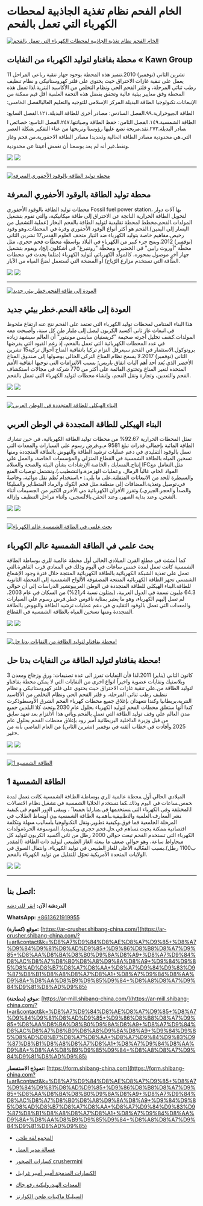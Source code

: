 # الخام الفحم نظام تغذية الجاذبية لمحطات الكهرباء التي تعمل بالفحم

<a href="https://swt.shibang-china.com/?l=ar&img&k=%D8%A7%D9%84%D8%AE%D8%A7%D9%85+%D8%A7%D9%84%D9%81%D8%AD%D9%85+%D9%86%D8%B8%D8%A7%D9%85+%D8%AA%D8%BA%D8%B0%D9%8A%D8%A9+%D8%A7%D9%84%D8%AC%D8%A7%D8%B0%D8%A8%D9%8A%D8%A9+%D9%84%D9%85%D8%AD%D8%B7%D8%A7%D8%AA+%D8%A7%D9%84%D9%83%D9%87%D8%B1%D8%A8%D8%A7%D8%A1+%D8%A7%D9%84%D8%AA%D9%8A+%D8%AA%D8%B9%D9%85%D9%84+%D8%A8%D8%A7%D9%84%D9%81%D8%AD%D9%85" target="_blank">![الخام الفحم نظام تغذية الجاذبية لمحطات الكهرباء التي تعمل بالفحم](http://static.shibang-china.com/all-800x300/494.jpg)</a>

## محطة بفافناو لتوليد الكهرباء من النفايات « Kawn Group
11 تشرين الثاني (نوفمبر) 2010.تتميز هذه المحطة بوجود جهاز تنقية رباعي المراحل يعمل على تنقية غازات الاحتراق حيث يحتوي على فلتر كهروستاتيكي و نظام تنظيف رطب ثنائي المرحلة، و فلتر الفحم الحي ونظام التخلص من الأكاسيد النترية.لذا تعمل هذه المحطة وفق معايير بيئية عالية وتحقق بفضل هذه التحفة العلمية اقل قيم ممكنة من الإنبعاثات.تكنولوجيا الطاقة البديلة المركز الإسلامي للتوجيه والتعليم العالياﻟﻔﺼﻞ اﳋﺎﻣﺲ: اﻟﻄﺎﻗﺔ اﳉﻴﻮﺣﺮارﻳﺔ.٩٩.اﻟﻔﺼﻞ اﻟﺴﺎدس: ﻣﺼﺎدر أﺧﺮى ﻟﻠﻄﺎﻗﺔ اﻟﺒﺪﻳﻠﺔ.١٢١.اﻟﻔﺼﻞ اﻟﺴﺎﺑﻊ: اﻟﻄﺎﻗﺔ اﻟﺸﻤﺴﻴﺔ.١٤٩.اﻟﻔﺼﻞ اﻟﺜﺎﻣﻦ: ﺣﻔﻆ اﻟﻄﺎﻗﺔ وﺻﻴﺎﻧﺘﻬﺎ.٢٤٧.اﻟﻔﺼﻞ اﻟﺘﺎﺳﻊ: ﺧﺼﺎﺋﺺ ا ﺼﺎدر اﻟﺒﺪﻳﻠﺔ.٢٧٣.ﺗﻘﺪ.ﻣﺮﻳﺤﺔ ﻧﻀﻊ ﻋﻠﻴﻬﺎ رؤوﺳﻨﺎ وﻧﺮﻳﺤﻬﺎ ﻣﻦ ﻋﻨﺎء اﻟﺘﻔﻜﻴﺮ ﺸﻜﻠﺔ اﻟﻌﺼﺮ اﻟﺘﻲ.ﻫﻲ ﻣﺤﺪودﻳﺔ ﻣﺼﺎدر اﻟﻄﺎﻗﺔ اﳊﺎﻟﻴﺔ وﲢﺪﻳﺪا ﻣﺼﺎدر اﻟﻄﺎﻗﺔ اﻻﺣﻔﻮرﻳﺔ.ﻣﻦ.ﻓﺤﻢ وﻏﺎز وﻧﻔﻂ.ﻏﻴﺮ أﻧﻪ ﻟﻢ ﻳﻌﺪ ﺑﻮﺳﻌﻨﺎ أن ﻧﻐﻤﺾ أﻋﻴﻨﻨﺎ ﻋﻦ ﻣﺤﺪودﻳﺔ.


<a href="https://whatsapp.shibangsoft.com/WhatsApp.php" target="_blank" title="WhatsApp">![](http://static.shibang-china.com/icon/whatsapp.png)</a> <a href="https://swt.shibang-china.com/?l=ar&icon&k=%D8%A7%D9%84%D8%AE%D8%A7%D9%85+%D8%A7%D9%84%D9%81%D8%AD%D9%85+%D9%86%D8%B8%D8%A7%D9%85+%D8%AA%D8%BA%D8%B0%D9%8A%D8%A9+%D8%A7%D9%84%D8%AC%D8%A7%D8%B0%D8%A8%D9%8A%D8%A9+%D9%84%D9%85%D8%AD%D8%B7%D8%A7%D8%AA+%D8%A7%D9%84%D9%83%D9%87%D8%B1%D8%A8%D8%A7%D8%A1+%D8%A7%D9%84%D8%AA%D9%8A+%D8%AA%D8%B9%D9%85%D9%84+%D8%A8%D8%A7%D9%84%D9%81%D8%AD%D9%85" target="_blank">![](http://static.shibang-china.com/icon/chat-ar.png)</a>

---

<a href="https://swt.shibang-china.com/?l=ar&img&k=%D8%A7%D9%84%D8%AE%D8%A7%D9%85+%D8%A7%D9%84%D9%81%D8%AD%D9%85+%D9%86%D8%B8%D8%A7%D9%85+%D8%AA%D8%BA%D8%B0%D9%8A%D8%A9+%D8%A7%D9%84%D8%AC%D8%A7%D8%B0%D8%A8%D9%8A%D8%A9+%D9%84%D9%85%D8%AD%D8%B7%D8%A7%D8%AA+%D8%A7%D9%84%D9%83%D9%87%D8%B1%D8%A8%D8%A7%D8%A1+%D8%A7%D9%84%D8%AA%D9%8A+%D8%AA%D8%B9%D9%85%D9%84+%D8%A8%D8%A7%D9%84%D9%81%D8%AD%D9%85" target="_blank">![محطة توليد الطاقة بالوقود الأحفوري المعرفة](http://static.shibang-china.com/all-800x300/986.jpg)</a>

## محطة توليد الطاقة بالوقود الأحفوري المعرفة
محطات توليد الطاقة بالوقود الأحفوري Fossil fuel power station، بها آلات دوار لتحويل الطاقة الحرارية الناتجة عن الاحتراق إلى طاقة ميكانيكية، والتي تقوم بتشغيل المولدات.الفحم.مخطط لمحطة تقليدية لتوليد الطاقة بالفحم البخار (عملية التشغيل من اليسار إلى اليمين).الفحم هو أكثر أنواع الوقود الأحفوري وفرة في المحطات.وهو وقود رخيص.مفاهيم خاصة بتوليد الكهرباء ضد التيار متحف العلوم القدس17 تشرين الثاني (نوفمبر) 2012.وينتج جزء كبير من الكهرباء في البلاد بواسطة محطّات فحم حجري، مثل محطّة &quot;أوروت رابين&quot; في الخضيرة ومحطّة &quot;روتنبرغ&quot; في أشكلون.إلخ)، ويقوم بتشغيل جهاز آخر موصول بمحوره، كالمولّد الكهربائي لتوليد الكهرباء (مثلما يحدث في محطات الطّاقة التي تستخدم مزارع الرّياح) أو المضخة التي تُستعمل لضخّ المياه من الآبار.


<a href="https://whatsapp.shibangsoft.com/WhatsApp.php" target="_blank" title="WhatsApp">![](http://static.shibang-china.com/icon/whatsapp.png)</a> <a href="https://swt.shibang-china.com/?l=ar&icon&k=%D8%A7%D9%84%D8%AE%D8%A7%D9%85+%D8%A7%D9%84%D9%81%D8%AD%D9%85+%D9%86%D8%B8%D8%A7%D9%85+%D8%AA%D8%BA%D8%B0%D9%8A%D8%A9+%D8%A7%D9%84%D8%AC%D8%A7%D8%B0%D8%A8%D9%8A%D8%A9+%D9%84%D9%85%D8%AD%D8%B7%D8%A7%D8%AA+%D8%A7%D9%84%D9%83%D9%87%D8%B1%D8%A8%D8%A7%D8%A1+%D8%A7%D9%84%D8%AA%D9%8A+%D8%AA%D8%B9%D9%85%D9%84+%D8%A8%D8%A7%D9%84%D9%81%D8%AD%D9%85" target="_blank">![](http://static.shibang-china.com/icon/chat-ar.png)</a>

---

<a href="https://swt.shibang-china.com/?l=ar&img&k=%D8%A7%D9%84%D8%AE%D8%A7%D9%85+%D8%A7%D9%84%D9%81%D8%AD%D9%85+%D9%86%D8%B8%D8%A7%D9%85+%D8%AA%D8%BA%D8%B0%D9%8A%D8%A9+%D8%A7%D9%84%D8%AC%D8%A7%D8%B0%D8%A8%D9%8A%D8%A9+%D9%84%D9%85%D8%AD%D8%B7%D8%A7%D8%AA+%D8%A7%D9%84%D9%83%D9%87%D8%B1%D8%A8%D8%A7%D8%A1+%D8%A7%D9%84%D8%AA%D9%8A+%D8%AA%D8%B9%D9%85%D9%84+%D8%A8%D8%A7%D9%84%D9%81%D8%AD%D9%85" target="_blank">![العودة إلى طاقة الفحم.خطر بيئي جديد](http://static.shibang-china.com/all-800x300/741.jpg)</a>

## العودة إلى طاقة الفحم.خطر بيئي جديد
هذا البناء المتنامي لمحطات توليد الكهرباء التي تعتمد على الفحم نتج عنه ارتفاع ملحوظ في انبعاث غاز ثاني أكسيد الكربون ليصل إلى مليار طن كل سنة، وأصبحت معه المولدات.كشف تحليل أجرته صحيفة &quot;كريستيان ساينس مونيتور&quot; أن العالم سيشهد زيادة في عدد المحطات الكهربائية التي تعمل بالفحم، إذ رغم القيود التي يفرضها بروتوكول.الاستثمار في الفحم سيعرقل التزام تركيا باتفاقية المناخ أحوال تركية15 تشرين الثاني (نوفمبر) 2017.لا يسمح نظام المناخ التركى الحالي بوصولها إلى صندوق المناخ الأخضر الذي يُعد أحد أهم آليات اتفاق باريس؛ بسبب الالتزامات التى توجبها اتفاقية الأمم المتحدة لتغير المناخ.وتحتوي القائمة على أكثر من 770 شركة فى مجالات استكشاف الفحم والتعدين، وتجارة ونقل الفحم، وإنشاء محطات لتوليد الكهرباء التى تعمل بالفحم.


<a href="https://whatsapp.shibangsoft.com/WhatsApp.php" target="_blank" title="WhatsApp">![](http://static.shibang-china.com/icon/whatsapp.png)</a> <a href="https://swt.shibang-china.com/?l=ar&icon&k=%D8%A7%D9%84%D8%AE%D8%A7%D9%85+%D8%A7%D9%84%D9%81%D8%AD%D9%85+%D9%86%D8%B8%D8%A7%D9%85+%D8%AA%D8%BA%D8%B0%D9%8A%D8%A9+%D8%A7%D9%84%D8%AC%D8%A7%D8%B0%D8%A8%D9%8A%D8%A9+%D9%84%D9%85%D8%AD%D8%B7%D8%A7%D8%AA+%D8%A7%D9%84%D9%83%D9%87%D8%B1%D8%A8%D8%A7%D8%A1+%D8%A7%D9%84%D8%AA%D9%8A+%D8%AA%D8%B9%D9%85%D9%84+%D8%A8%D8%A7%D9%84%D9%81%D8%AD%D9%85" target="_blank">![](http://static.shibang-china.com/icon/chat-ar.png)</a>

---

<a href="https://swt.shibang-china.com/?l=ar&img&k=%D8%A7%D9%84%D8%AE%D8%A7%D9%85+%D8%A7%D9%84%D9%81%D8%AD%D9%85+%D9%86%D8%B8%D8%A7%D9%85+%D8%AA%D8%BA%D8%B0%D9%8A%D8%A9+%D8%A7%D9%84%D8%AC%D8%A7%D8%B0%D8%A8%D9%8A%D8%A9+%D9%84%D9%85%D8%AD%D8%B7%D8%A7%D8%AA+%D8%A7%D9%84%D9%83%D9%87%D8%B1%D8%A8%D8%A7%D8%A1+%D8%A7%D9%84%D8%AA%D9%8A+%D8%AA%D8%B9%D9%85%D9%84+%D8%A8%D8%A7%D9%84%D9%81%D8%AD%D9%85" target="_blank">![البناء الهيكلي للطاقة المتجددة في الوطن العربي](http://static.shibang-china.com/all-800x300/552.jpg)</a>

## البناء الهيكلي للطاقة المتجددة في الوطن العربي
تمثل المحطات الحرارية 92.67% من محطات توليد الطاقة الكهربائية، في حين تشارك الطاقة المائية بإجمالي قدرات تبلغ 9581 م.و.فرض رسوم علي السيارات والمعدات التي تعمل بالوقود التقليدي في دعم عمليات ترشيد الطاقة والنهوض بالطاقة المتجددة ومنها تسخين المياه بالطاقة الشمسية في القطاع المنزلي والمؤسسات الخاصة، والعمل علي إنتاج.ﺎﻟﻤﺴﺎﺑﻚ ﺑ اﻟﺨﺎﺻﺔ اﻹرﺷﺎدات ﺑﺸﺄن اﻟﺒﻴﺌﺔ واﻟﺼﺤﺔ واﻟﺴﻼﻣ IFCﻣﺜﻞ.اﻟﺘﻌﺎﻣﻞ ﻣﻊ اﻟﻤﻮاد اﻟﺨﺎم، ﻏﺎﻟﺒﺎً اﻟﺮﻣﺎل، وﻋﻤﻠﻴﺎت اﻟﻬﺰهﺰة.واﻟﺘﺸﻄﻴﺐ.).وﺗﺸﺘﻤﻞ ﺗﻮﺻﻴﺎت اﻟﻤﻨﻊ واﻟﺴﻴﻄﺮة ﻟﻠﺤﺪ ﻣﻦ اﻻﻧﺒﻌﺎﺛﺎت اﻟﻤﺘﻔﻠﺘﺔ.ﻋﻠﻰ ﻣﺎ ﻳﻠﻲ.: •.اﺳﺘﺨﺪام ﻧُﻈﻢ ﻧﻘﻞ هﻮاﺋﻴﺔ، وﺧﺎﺻﺔً ﻓﻲ.ﺗﻮﺻﻴﻞ وﺗﻐﺬﻳﺔ.اﻟﻤﻀﺎﻓﺎت إﻟﻰ ﻣﻨﻄﻘﺔ.ﻣﺜﻞ ﻓﺤﻢ اﻟﻜﻮك واﻟﺮﻣﺎد اﻟﻤﺘﻄ.ﺎﻳﺮ واﻟﺴﻠﻴﻜﺎ واﻟﺼﺪأ واﻟﺤﺠﺮ.اﻟﺠﻴﺮي.).وﺗﻔﺮز اﻷﻓﺮان اﻟﻜﻬﺮﺑﺎﺋﻴﺔ هﻲ اﻷﺧﺮى اﻟﻜﺜﻴﺮ ﻣﻦ.اﻟﺠﺴﻴﻤﺎت أﺛﻨﺎء اﻟﺸﺤﻦ، وﻋﻨﺪ ﺑﺪاﻳﺔ اﻟﺼﻬﺮ، وﻋﻨﺪ اﻟﺤﻘﻦ.ﺑﺎﻻآﺴﺠﻴﻦ، وأﺛﻨﺎء ﻣﺮاﺣﻞ اﻟﺘﻨﻈﻴﻒ وإزاﻟﺔ.


<a href="https://whatsapp.shibangsoft.com/WhatsApp.php" target="_blank" title="WhatsApp">![](http://static.shibang-china.com/icon/whatsapp.png)</a> <a href="https://swt.shibang-china.com/?l=ar&icon&k=%D8%A7%D9%84%D8%AE%D8%A7%D9%85+%D8%A7%D9%84%D9%81%D8%AD%D9%85+%D9%86%D8%B8%D8%A7%D9%85+%D8%AA%D8%BA%D8%B0%D9%8A%D8%A9+%D8%A7%D9%84%D8%AC%D8%A7%D8%B0%D8%A8%D9%8A%D8%A9+%D9%84%D9%85%D8%AD%D8%B7%D8%A7%D8%AA+%D8%A7%D9%84%D9%83%D9%87%D8%B1%D8%A8%D8%A7%D8%A1+%D8%A7%D9%84%D8%AA%D9%8A+%D8%AA%D8%B9%D9%85%D9%84+%D8%A8%D8%A7%D9%84%D9%81%D8%AD%D9%85" target="_blank">![](http://static.shibang-china.com/icon/chat-ar.png)</a>

---

<a href="https://swt.shibang-china.com/?l=ar&img&k=%D8%A7%D9%84%D8%AE%D8%A7%D9%85+%D8%A7%D9%84%D9%81%D8%AD%D9%85+%D9%86%D8%B8%D8%A7%D9%85+%D8%AA%D8%BA%D8%B0%D9%8A%D8%A9+%D8%A7%D9%84%D8%AC%D8%A7%D8%B0%D8%A8%D9%8A%D8%A9+%D9%84%D9%85%D8%AD%D8%B7%D8%A7%D8%AA+%D8%A7%D9%84%D9%83%D9%87%D8%B1%D8%A8%D8%A7%D8%A1+%D8%A7%D9%84%D8%AA%D9%8A+%D8%AA%D8%B9%D9%85%D9%84+%D8%A8%D8%A7%D9%84%D9%81%D8%AD%D9%85" target="_blank">![بحث علمي في الطاقة الشمسية عالم الكهرباء](http://static.shibang-china.com/all-800x300/566.jpg)</a>

## بحث علمي في الطاقة الشمسية عالم الكهرباء
كما أنشئت في مطلع القرن الميلادي الحالي أول محطة عالمية للري بوساطة الطاقة الشمسية كانت تعمل لمدة خمس ساعات في اليوم وذلك في المعادي قرب القاهرة.التي تعمل على تغذية الشبكة الكهربائية بالطاقة الكهربائية المنتجة خلال فترة وجود الإشعاع الشمسي تجهز الطاقة الكهربائية المنتجة المصفوفة الألواح الشمسية إلى المحطة الثانوية للطاقة.البناء الهيكلي للطاقة المتجددة في الوطن العربيوتشير الدراسات إلي أن حوالي 64.3 مليون نسمة في الدول العربية، (يمثلون نسبة 4ر21%) من السكان في عام 2003، لم تصل إليهم الكهرباء، وهو ما يعتبر بمثابة ناقوس خطر.فرض رسوم علي السيارات والمعدات التي تعمل بالوقود التقليدي في دعم عمليات ترشيد الطاقة والنهوض بالطاقة المتجددة ومنها تسخين المياه بالطاقة الشمسية في القطاع.


<a href="https://whatsapp.shibangsoft.com/WhatsApp.php" target="_blank" title="WhatsApp">![](http://static.shibang-china.com/icon/whatsapp.png)</a> <a href="https://swt.shibang-china.com/?l=ar&icon&k=%D8%A7%D9%84%D8%AE%D8%A7%D9%85+%D8%A7%D9%84%D9%81%D8%AD%D9%85+%D9%86%D8%B8%D8%A7%D9%85+%D8%AA%D8%BA%D8%B0%D9%8A%D8%A9+%D8%A7%D9%84%D8%AC%D8%A7%D8%B0%D8%A8%D9%8A%D8%A9+%D9%84%D9%85%D8%AD%D8%B7%D8%A7%D8%AA+%D8%A7%D9%84%D9%83%D9%87%D8%B1%D8%A8%D8%A7%D8%A1+%D8%A7%D9%84%D8%AA%D9%8A+%D8%AA%D8%B9%D9%85%D9%84+%D8%A8%D8%A7%D9%84%D9%81%D8%AD%D9%85" target="_blank">![](http://static.shibang-china.com/icon/chat-ar.png)</a>

---

<a href="https://swt.shibang-china.com/?l=ar&img&k=%D8%A7%D9%84%D8%AE%D8%A7%D9%85+%D8%A7%D9%84%D9%81%D8%AD%D9%85+%D9%86%D8%B8%D8%A7%D9%85+%D8%AA%D8%BA%D8%B0%D9%8A%D8%A9+%D8%A7%D9%84%D8%AC%D8%A7%D8%B0%D8%A8%D9%8A%D8%A9+%D9%84%D9%85%D8%AD%D8%B7%D8%A7%D8%AA+%D8%A7%D9%84%D9%83%D9%87%D8%B1%D8%A8%D8%A7%D8%A1+%D8%A7%D9%84%D8%AA%D9%8A+%D8%AA%D8%B9%D9%85%D9%84+%D8%A8%D8%A7%D9%84%D9%81%D8%AD%D9%85" target="_blank">![محطة بفافناو لتوليد الطاقة من النفايات بدنا حل!](http://static.shibang-china.com/all-800x300/415.jpg)</a>

## محطة بفافناو لتوليد الطاقة من النفايات بدنا حل!
3 كانون الثاني (يناير) 2011.لذا فأن النفايات تفرز الى عدة تصنيفات: ورق وزجاج ومعدن وبلاستيك ونفايات عضوية واخيراً انواع اخرى من النفايات التي لا يمكن محطة بفافناو لتوليد الطاقة من.على تنقية غازات الاحتراق حيث يحتوي على فلتر كهروستاتيكي و نظام تنظيف رطب ثنائي المرحلة، و فلتر الفحم الحي ونظام التخلص من الأكاسيد النترية.بريطانيا وكندا تتعهدان بإغلاق جميع محطات كهرباء الفحم الشرق الأوسطوذكرت كندا أنها ستغلق محطات الفحم لتوليد الكهرباء بحلول عام 2030.وتحث كلا البلدين جميع مدن العالم على وقف توليد الطاقة التي تعمل بالفحم.ويأتي هذا الالتزام بعد تعهد سابق من قبل وزيرة الداخلية البريطانية آمبر رود بإغلاق محطات الفحم بحلول عام 2025.وأفادت في خطاب ألقته في نوفمبر (تشرين الثاني) من العام الماضي بأنه من «غير.


<a href="https://whatsapp.shibangsoft.com/WhatsApp.php" target="_blank" title="WhatsApp">![](http://static.shibang-china.com/icon/whatsapp.png)</a> <a href="https://swt.shibang-china.com/?l=ar&icon&k=%D8%A7%D9%84%D8%AE%D8%A7%D9%85+%D8%A7%D9%84%D9%81%D8%AD%D9%85+%D9%86%D8%B8%D8%A7%D9%85+%D8%AA%D8%BA%D8%B0%D9%8A%D8%A9+%D8%A7%D9%84%D8%AC%D8%A7%D8%B0%D8%A8%D9%8A%D8%A9+%D9%84%D9%85%D8%AD%D8%B7%D8%A7%D8%AA+%D8%A7%D9%84%D9%83%D9%87%D8%B1%D8%A8%D8%A7%D8%A1+%D8%A7%D9%84%D8%AA%D9%8A+%D8%AA%D8%B9%D9%85%D9%84+%D8%A8%D8%A7%D9%84%D9%81%D8%AD%D9%85" target="_blank">![](http://static.shibang-china.com/icon/chat-ar.png)</a>

---

<a href="https://swt.shibang-china.com/?l=ar&img&k=%D8%A7%D9%84%D8%AE%D8%A7%D9%85+%D8%A7%D9%84%D9%81%D8%AD%D9%85+%D9%86%D8%B8%D8%A7%D9%85+%D8%AA%D8%BA%D8%B0%D9%8A%D8%A9+%D8%A7%D9%84%D8%AC%D8%A7%D8%B0%D8%A8%D9%8A%D8%A9+%D9%84%D9%85%D8%AD%D8%B7%D8%A7%D8%AA+%D8%A7%D9%84%D9%83%D9%87%D8%B1%D8%A8%D8%A7%D8%A1+%D8%A7%D9%84%D8%AA%D9%8A+%D8%AA%D8%B9%D9%85%D9%84+%D8%A8%D8%A7%D9%84%D9%81%D8%AD%D9%85" target="_blank">![الطاقة الشمسية 1](http://static.shibang-china.com/all-800x300/579.jpg)</a>

## الطاقة الشمسية 1
ﺍﻟﻤﻴﻼﺩﻱ ﺍﻟﺤﺎﻟﻲ ﺃﻭل ﻤﺤﻁﺔ ﻋﺎﻟﻤﻴﺔ ﻟﻠﺭﻱ ﺒﻭﺴﺎﻁﺔ ﺍﻟﻁﺎﻗﺔ ﺍﻟﺸﻤﺴﻴﺔ ﻜﺎﻨﺕ ﺘﻌﻤل ﻟﻤﺩﺓ ﺨﻤﺱ.ﺴﺎﻋﺎﺕ ﻓﻲ ﺍﻟﻴﻭﻡ ﻭﺫﻟﻙ.ﻜﻤﺎ ﺘﺴﺘﺨﺩﻡ ﺍﻟﺨﻼﻴﺎ ﺍﻟﺸﻤﺴﻴﺔ ﻓﻲ ﺘﺸﻐﻴل ﻨﻅﺎﻡ ﺍﻻﺘﺼﺎﻻﺕ ﺍ.ﻟﻤﺨﺘﻠﻔﺔ ﻭﻓﻲ.ﺍﻟﻜﻬﺭﺒﺎﺀ ﺍﻟﺘﻲ ﻨﺴﺘﺨﺩﻤﻬﺎ ﻓﻲ.ﻤﻨﺎﺯﻟﻨﺎ ﺠﻤﻴﻌﺎﹰ ، ﻭﻴﺒﻘﻰ ﺍﻟﺩﻭﺭ ﺍﻟﻤﻬﻡ ﻓﻲ ﻜﻴﻔﻴﺔ ﻨﺸﺭ ﺍﻟﻤﻌﺎﺭﻑ.ﺍﻟﻌﻠﻤﻴﺔ ﻭﺍﻟﺘﻁﺒﻴﻘﻴﺔ.ﺒﺄﻫﻤ.ﻴﺔ ﺍﻟﻁﺎﻗﺔ ﺍﻟﺸﻤﺴﻴﺔ ﺒﻴﻥ ﺃﻭﺴﺎﻁ ﺍﻟﻁﻼﺏ ﻓﻲ ﺍﻟﻤﺭﺤﻠﺔ ﺍﻟﺠﺎﻤﻌﻴﺔ ﻓﻤﺎ ﻓﻭﻕ.ﻭﻜﻴﻔﻴﺔ ﺘﻁﻭﻴﺭ.ﻭﻨﻘل ﺍﻟﺘﻜﻨﻭﻟﻭﺠﻴﺎ ﺒﺄﺴﺎﻟﻴﺏ ﺴﻬﻠﺔ ﻭﺘﻜﻠﻔﺔ ﺍﻗﺘﺼﺎﺩﻴﺔ ﻤﻤﻜﻨﺔ ﺒﺤﻴﺙ ﺘﺴﺎﻫﻡ ﻓﻲ ﺤل.فحم حجري ويكيبيديا، الموسوعة الحرةمولدات الكهرباء التي تستخدم الفحم تبعث حوالي 2000 رطل من ثاني أكسيد الكربون لتوليد كل ميجاواط ساعة، وهو حوالي ضعف ما يبعثه الغاز الطبيعي لتوليد ذات الطاقة (المقدر ب1100 رطل).بسبب الفعّالية الأعلى للغاز الطبيعي في توليد الكهرباء، وانتقال السوق في الولايات المتحدة الأمريكية تحوّل للتقليل من توليد الكهرباء بالفحم.


<a href="https://whatsapp.shibangsoft.com/WhatsApp.php" target="_blank" title="WhatsApp">![](http://static.shibang-china.com/icon/whatsapp.png)</a> <a href="https://swt.shibang-china.com/?l=ar&icon&k=%D8%A7%D9%84%D8%AE%D8%A7%D9%85+%D8%A7%D9%84%D9%81%D8%AD%D9%85+%D9%86%D8%B8%D8%A7%D9%85+%D8%AA%D8%BA%D8%B0%D9%8A%D8%A9+%D8%A7%D9%84%D8%AC%D8%A7%D8%B0%D8%A8%D9%8A%D8%A9+%D9%84%D9%85%D8%AD%D8%B7%D8%A7%D8%AA+%D8%A7%D9%84%D9%83%D9%87%D8%B1%D8%A8%D8%A7%D8%A1+%D8%A7%D9%84%D8%AA%D9%8A+%D8%AA%D8%B9%D9%85%D9%84+%D8%A8%D8%A7%D9%84%D9%81%D8%AD%D9%85" target="_blank">![](http://static.shibang-china.com/icon/chat-ar.png)</a>

---
## اتصل بنا:

**الدردشة الآن:** [انقر للدردشة](https://swt.shibang-china.com?l=ar&contact&k=%D8%A7%D9%84%D8%AE%D8%A7%D9%85+%D8%A7%D9%84%D9%81%D8%AD%D9%85+%D9%86%D8%B8%D8%A7%D9%85+%D8%AA%D8%BA%D8%B0%D9%8A%D8%A9+%D8%A7%D9%84%D8%AC%D8%A7%D8%B0%D8%A8%D9%8A%D8%A9+%D9%84%D9%85%D8%AD%D8%B7%D8%A7%D8%AA+%D8%A7%D9%84%D9%83%D9%87%D8%B1%D8%A8%D8%A7%D8%A1+%D8%A7%D9%84%D8%AA%D9%8A+%D8%AA%D8%B9%D9%85%D9%84+%D8%A8%D8%A7%D9%84%D9%81%D8%AD%D9%85)

**WhatsApp:**  [+8613621919955](https://whatsapp.shibangsoft.com/WhatsApp.php)

**موقع (كسارة):** [https://ar-crusher.shibang-china.com/](https://ar-crusher.shibang-china.com/?l=ar&contact&k=%D8%A7%D9%84%D8%AE%D8%A7%D9%85+%D8%A7%D9%84%D9%81%D8%AD%D9%85+%D9%86%D8%B8%D8%A7%D9%85+%D8%AA%D8%BA%D8%B0%D9%8A%D8%A9+%D8%A7%D9%84%D8%AC%D8%A7%D8%B0%D8%A8%D9%8A%D8%A9+%D9%84%D9%85%D8%AD%D8%B7%D8%A7%D8%AA+%D8%A7%D9%84%D9%83%D9%87%D8%B1%D8%A8%D8%A7%D8%A1+%D8%A7%D9%84%D8%AA%D9%8A+%D8%AA%D8%B9%D9%85%D9%84+%D8%A8%D8%A7%D9%84%D9%81%D8%AD%D9%85)

**موقع (مطحنة):** [https://ar-mill.shibang-china.com/](https://ar-mill.shibang-china.com/?l=ar&contact&k=%D8%A7%D9%84%D8%AE%D8%A7%D9%85+%D8%A7%D9%84%D9%81%D8%AD%D9%85+%D9%86%D8%B8%D8%A7%D9%85+%D8%AA%D8%BA%D8%B0%D9%8A%D8%A9+%D8%A7%D9%84%D8%AC%D8%A7%D8%B0%D8%A8%D9%8A%D8%A9+%D9%84%D9%85%D8%AD%D8%B7%D8%A7%D8%AA+%D8%A7%D9%84%D9%83%D9%87%D8%B1%D8%A8%D8%A7%D8%A1+%D8%A7%D9%84%D8%AA%D9%8A+%D8%AA%D8%B9%D9%85%D9%84+%D8%A8%D8%A7%D9%84%D9%81%D8%AD%D9%85)

**نموذج الاستفسار:** [https://form.shibang-china.com](https://form.shibang-china.com?l=ar&contact&k=%D8%A7%D9%84%D8%AE%D8%A7%D9%85+%D8%A7%D9%84%D9%81%D8%AD%D9%85+%D9%86%D8%B8%D8%A7%D9%85+%D8%AA%D8%BA%D8%B0%D9%8A%D8%A9+%D8%A7%D9%84%D8%AC%D8%A7%D8%B0%D8%A8%D9%8A%D8%A9+%D9%84%D9%85%D8%AD%D8%B7%D8%A7%D8%AA+%D8%A7%D9%84%D9%83%D9%87%D8%B1%D8%A8%D8%A7%D8%A1+%D8%A7%D9%84%D8%AA%D9%8A+%D8%AA%D8%B9%D9%85%D9%84+%D8%A8%D8%A7%D9%84%D9%81%D8%AD%D9%85)

* [المجمع لفة طحن](../28/%D8%A7%D9%84%D9%85%D8%AC%D9%85%D8%B9%20%D9%84%D9%81%D8%A9%20%D8%B7%D8%AD%D9%86.md)

* [غسالة مدير العمل](../27/%D8%BA%D8%B3%D8%A7%D9%84%D8%A9%20%D9%85%D8%AF%D9%8A%D8%B1%20%D8%A7%D9%84%D8%B9%D9%85%D9%84.md)

* [كسارات الصخور crushermini](../30/%D9%83%D8%B3%D8%A7%D8%B1%D8%A7%D8%AA%20%D8%A7%D9%84%D8%B5%D8%AE%D9%88%D8%B1%20crushermini.md)

* [الكسارات المدمجة أمبير أمبير غرابيل](../26/%D8%A7%D9%84%D9%83%D8%B3%D8%A7%D8%B1%D8%A7%D8%AA%20%D8%A7%D9%84%D9%85%D8%AF%D9%85%D8%AC%D8%A9%20%D8%A3%D9%85%D8%A8%D9%8A%D8%B1%20%D8%A3%D9%85%D8%A8%D9%8A%D8%B1%20%D8%BA%D8%B1%D8%A7%D8%A8%D9%8A%D9%84.md)

* [المعدات الهيدروليكية رفع جاك](../28/%D8%A7%D9%84%D9%85%D8%B9%D8%AF%D8%A7%D8%AA%20%D8%A7%D9%84%D9%87%D9%8A%D8%AF%D8%B1%D9%88%D9%84%D9%8A%D9%83%D9%8A%D8%A9%20%D8%B1%D9%81%D8%B9%20%D8%AC%D8%A7%D9%83.md)

* [السيليكا ماكينات طحن الكوارتز](../29/%D8%A7%D9%84%D8%B3%D9%8A%D9%84%D9%8A%D9%83%D8%A7%20%D9%85%D8%A7%D9%83%D9%8A%D9%86%D8%A7%D8%AA%20%D8%B7%D8%AD%D9%86%20%D8%A7%D9%84%D9%83%D9%88%D8%A7%D8%B1%D8%AA%D8%B2.md)